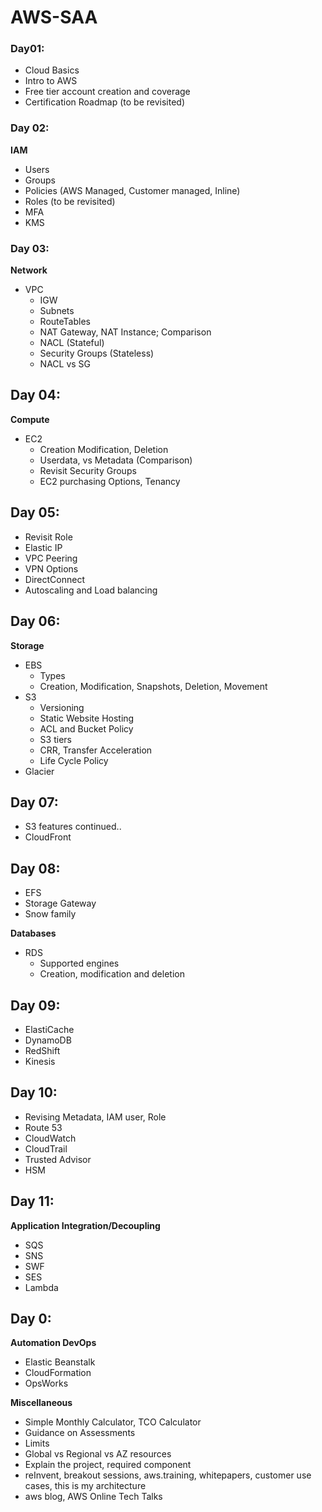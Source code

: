# AWS-SAA

### Day01:

-   Cloud Basics
-   Intro to AWS
-   Free tier account creation and coverage
-   Certification Roadmap (to be revisited)

### Day 02:

**IAM**

-   Users
-   Groups
-   Policies (AWS Managed, Customer managed, Inline)
-   Roles (to be revisited)
-   MFA
-   KMS

### Day 03:

**Network**

-   VPC
    -   IGW
    -   Subnets
    -   RouteTables
    -   NAT Gateway, NAT Instance; Comparison
    -   NACL (Stateful)
    -   Security Groups (Stateless)
    -   NACL vs SG

## Day 04:

**Compute**

-   EC2
    -   Creation Modification, Deletion
    -   Userdata, vs Metadata (Comparison)
    -   Revisit Security Groups
    -   EC2 purchasing Options, Tenancy

## Day 05:

-   Revisit Role
-   Elastic IP
-   VPC Peering
-   VPN Options
-   DirectConnect
-   Autoscaling and Load balancing

## Day 06:

**Storage**

-   EBS  
    -   Types  
    -   Creation, Modification, Snapshots, Deletion, Movement
-   S3
    -   Versioning
    -   Static Website Hosting
    -   ACL and Bucket Policy
    -   S3 tiers
    -   CRR, Transfer Acceleration
    -   Life Cycle Policy
-   Glacier

## Day 07:

-   S3 features continued..
-   CloudFront

## Day 08:

-   EFS
-   Storage Gateway
-   Snow family

**Databases**

-   RDS
    -   Supported engines
    -   Creation, modification and deletion

## Day 09:

-   ElastiCache
-   DynamoDB
-   RedShift
-   Kinesis

## Day 10:

-   Revising Metadata, IAM user, Role
-   Route 53
-   CloudWatch
-   CloudTrail
-   Trusted Advisor
-   HSM

## Day 11:

**Application Integration/Decoupling**

-   SQS
-   SNS
-   SWF
-   SES
-   Lambda

## Day 0:

**Automation DevOps**

-   Elastic Beanstalk
-   CloudFormation
-   OpsWorks

**Miscellaneous**

-   Simple Monthly Calculator, TCO Calculator
-   Guidance on Assessments
-   Limits
-   Global vs Regional vs AZ resources
-   Explain the project, required component
-   reInvent, breakout sessions, aws.training, whitepapers, customer use cases, this is my architecture
-   aws blog, AWS Online Tech Talks
